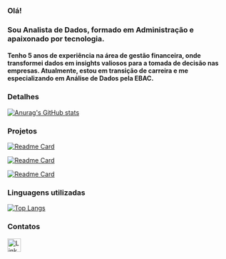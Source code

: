 ### Olá!

### Sou Analista de Dados, formado em Administração e apaixonado por tecnologia.
#### Tenho 5 anos de experiência na área de gestão financeira, onde transformei dados em insights valiosos para a tomada de decisão nas empresas. Atualmente, estou em transição de carreira e me especializando em Análise de Dados pela EBAC. 


### Detalhes

[![Anurag's GitHub stats](https://github-readme-stats.vercel.app/api?username=joaolucascv&show_icons=true&theme=dark)](https://github.com/joaolucascv/github-readme-stats)

### Projetos

[![Readme Card](https://github-readme-stats.vercel.app/api/pin/?username=joaolucascv&repo=coviddashboard-ebac&theme=dark)](https://github.com/joaolucascv/coviddashboard-ebac)

[![Readme Card](https://github-readme-stats.vercel.app/api/pin/?username=joaolucascv&repo=consumodecerveja-ebac&theme=dark)](https://github.com/joaolucascv/consumodecerveja-ebac)

[![Readme Card](https://github-readme-stats.vercel.app/api/pin/?username=joaolucascv&repo=logisticaloggi-ebac&theme=dark)](https://github.com/joaolucascv/logisticaloggi-ebac)


### Linguagens utilizadas

[![Top Langs](https://github-readme-stats.vercel.app/api/top-langs/?username=joaolucascv&layout=compact)](https://github.com/joaolucascv/github-readme-stats)

### Contatos

[<img src='https://img.shields.io/badge/LinkedIn-0077B5?style=for-the-badge&logo=linkedin&logoColor=white' alt='Linkedin' height='30'>](https://www.linkedin.com/in/joaolucascv07/)

